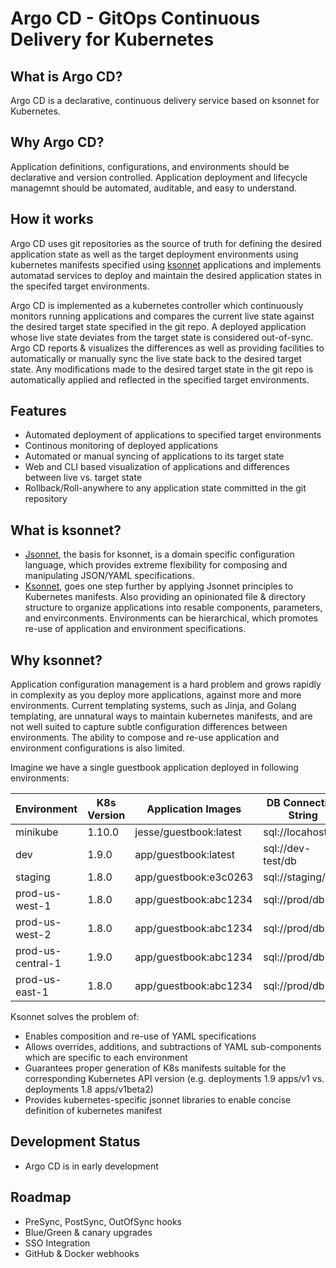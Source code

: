 
# Argo CD - GitOps Continuous Delivery for Kubernetes

## What is Argo CD?

Argo CD is a declarative, continuous delivery service based on ksonnet for Kubernetes.

## Why Argo CD?

Application definitions, configurations, and environments should be declarative and version controlled.
Application deployment and lifecycle managemnt should be automated, auditable, and easy to understand.

## How it works

Argo CD uses git repositories as the source of truth for defining the desired application state as well as the target
deployment environments using kubernetes manifests specified using [ksonnet](https://ksonnet.io) applications and
implements automatad services to deploy and maintain the desired application states in the specifed target environments.

Argo CD is implemented as a kubernetes controller which continuously monitors running applications
and compares the current live state against the desired target state specified in the git repo.
A deployed application whose live state deviates from the target state is considered out-of-sync.
Argo CD reports & visualizes the differences as well as providing facilities to automatically or manually sync the live
state back to the desired target state. Any modifications made to the desired target state in the git repo is
automatically applied and reflected in the specified target environments.

## Features

* Automated deployment of applications to specified target environments
* Continous monitoring of deployed applications
* Automated or manual syncing of applications to its target state
* Web and CLI based visualization of applications and differences between live vs. target state
* Rollback/Roll-anywhere to any application state committed in the git repository

## What is ksonnet?

* [Jsonnet](http://jsonnet.org), the basis for ksonnet, is a domain specific
configuration language, which provides extreme flexibility for composing and manipulating JSON/YAML specifications. 
* [Ksonnet](http://ksonnet.io), goes one step further by applying Jsonnet principles to Kubernetes
manifests. Also providing an opinionated file & directory structure to organize applications into
resable components, parameters, and envirconments. Environments can be hierarchical, which promotes
re-use of application and environment specifications. 

## Why ksonnet?

Application configuration management is a hard problem and grows rapidly in complexity as you deploy
more applications, against more and more environments. Current templating systems, such as Jinja,
and Golang templating, are unnatural ways to maintain kubernetes manifests, and are not well suited to
capture subtle configuration differences between environments. The ability to compose and re-use
application and environment configurations is also limited.

Imagine we have a single guestbook application deployed in following environments:

| Environment        | K8s Version | Application Images      | DB Connection String | Environment Vars | Sidecars      |
|--------------------|-------------|------------------------|-----------------------|------------------|---------------|
| minikube           | 1.10.0      | jesse/guestbook:latest | sql://locahost/db     | DEBUG=true       |               |
| dev                | 1.9.0       | app/guestbook:latest   | sql://dev-test/db     | DEBUG=true       |               |
| staging            | 1.8.0       | app/guestbook:e3c0263  | sql://staging/db      |                  | istio,dnsmasq |
| prod-us-west-1     | 1.8.0       | app/guestbook:abc1234  | sql://prod/db         | FOO_FEATURE=true | istio,dnsmasq |
| prod-us-west-2     | 1.8.0       | app/guestbook:abc1234  | sql://prod/db         |                  | istio,dnsmasq |
| prod-us-central-1  | 1.9.0       | app/guestbook:abc1234  | sql://prod/db         | BAR_FEATURE=true | istio,dnsmasq |
| prod-us-east-1     | 1.8.0       | app/guestbook:abc1234  | sql://prod/db         |                  | istio,dnsmasq |

Ksonnet solves the problem of:
* Enables composition and re-use of YAML specifications
* Allows overrides, additions, and subtractions of YAML sub-components which are specific to each environment
* Guarantees proper generation of K8s manifests suitable for the corresponding Kubernetes API version 
 (e.g. deployments 1.9 apps/v1 vs. deployments 1.8 apps/v1beta2)
* Provides kubernetes-specific jsonnet libraries to enable concise definition of kubernetes manifest

## Development Status
* Argo CD is in early development

## Roadmap
* PreSync, PostSync, OutOfSync hooks
* Blue/Green & canary upgrades
* SSO Integration
* GitHub & Docker webhooks
